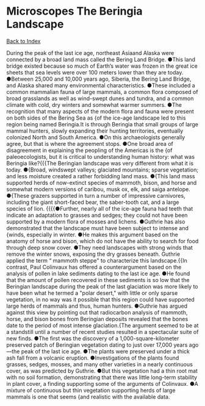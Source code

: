 # Microscopes The Beringia Landscape
[Back to Index](https://github.com/windows10010/tpoExtractor/blob/master/README.md)

During the peak of the last ice age, northeast Asiaand Alaska were connected by a broad land mass called the Bering Land Bridge. ●This land bridge existed because so much of Earth’s water was frozen in the great ice sheets that sea levels were over 100 meters lower than they are today. ●Between 25,000 and 10,000 years ago, Siberia, the Bering Land Bridge, and Alaska shared many environmental characteristics. ●These included a common mammalian fauna of large mammals, a common flora composed of broad grasslands as well as wind-swept dunes and tundra, and a common climate with cold, dry winters and somewhat warmer summers. ●The recognition that many aspects of the modern flora and fauna were present on both sides of the Bering Sea as {of the ice-age landscape led to this region being named Beringia.It is through Beringia that small groups of large mammal hunters, slowly expanding their hunting territories, eventually colonized North and South America. ●On this archaeologists generally agree, but that is where the agreement stops. ●One broad area of disagreement in explaining the peopling of the Americas is the {of paleoecologists, but it is critical to understanding human history: what was Beringia like?{{{The Beringian landscape was very different from what it is today. ●{Broad, windswept valleys; glaciated mountains; sparse vegetation; and less moisture created a rather forbidding land mass. ●{This land mass supported herds of now-extinct species of mammoth, bison, and horse and somewhat modern versions of caribou, musk ox, elk, and saiga antelope. ●{These grazers supported in turn a number of impressive carnivores, including the giant short-faced bear, the saber-tooth cat, and a large species of lion. {{{{●Further, nearly all of the ice-age fauna had teeth that indicate an adaptation to grasses and sedges; they could not have been supported by a modern flora of mosses and lichens. ●Guthrie has also demonstrated that the landscape must have been subject to intense and {winds, especially in winter. ●He makes this argument based on the anatomy of horse and bison, which do not have the ability to search for food through deep snow cover. ●They need landscapes with strong winds that remove the winter snows, exposing the dry grasses beneath. Guthrie applied the term “ mammoth steppe" to characterize this landscape.{{In contrast, Paul Colinvaux has offered a counterargument based on the analysis of pollen in lake sediments dating to the last ice age. ●He found that the amount of pollen recovered in these sediments is so low that the Beringian landscape during the peak of the last glaciation was more likely to have been what he termed a "polar desert," with little or only sparse vegetation, in no way was it possible that this region could have supported large herds of mammals and thus, human hunters. ●Guthrie has argued against this view by pointing out that radiocarbon analysis of mammoth, horse, and bison bones from Beringian deposits revealed that the bones date to the period of most intense glaciation.{The argument seemed to be at a standstill until a number of recent studies resulted in a spectacular suite of new finds. ●The first was the discovery of a 1,000-square-kilometer preserved patch of Beringian vegetation dating to just over 17,000 years ago—the peak of the last ice age. ●The plants were preserved under a thick ash fall from a volcanic eruption. ●Investigations of the plants found grasses, sedges, mosses, and many other varieties in a nearly continuous cover, as was predicted by Guthrie. ●But this vegetation had a thin root mat with no soil formation, demonstrating that there was little long-term stability in plant cover, a finding supporting some of the arguments of Colinvaux. ●A mixture of continuous but thin vegetation supporting herds of large mammals is one that seems {and realistic with the available data.